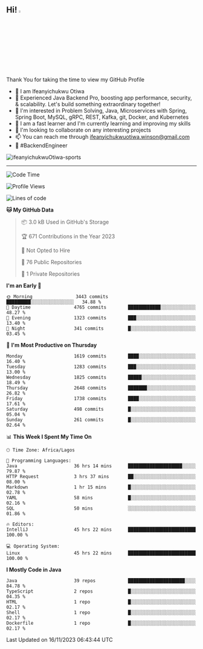 <!-- BLOG-POST-LIST:START --><!-- BLOG-POST-LIST:END -->

## Hi! <img src="https://media.giphy.com/media/hvRJCLFzcasrR4ia7z/giphy.gif" width="4%"> 

Thank You for taking the time to view my GitHub Profile

- 👋 I am Ifeanyichukwu Otiwa
- 🚀 Experienced Java Backend Pro, boosting app performance, security, & scalability. Let's build something extraordinary together!
- 👀 I'm interested in Problem Solving, Java, Microservices with Spring, Spring Boot, MySQL, gRPC, REST, Kafka, git, Docker, and Kubernetes
- 🌱 I am a fast learner and I'm currently learning and improving my skills
- 💞️ I'm looking to collaborate on any interesting projects
- 📫 You can reach me through ifeanyichukwuotiwa.winson@gmail.com
- 🚀 #BackendEngineer

<p align="left" marginTop="10px"> <img src="https://komarev.com/ghpvc/?username=ifeanyichukwuOtiwa-sports&label=Profile%20views&color=0e75b6&style=for-the-badge" alt="ifeanyichukwuOtiwa-sports" /> </p>

***

<!--START_SECTION:waka-->
![Code Time](http://img.shields.io/badge/Code%20Time-1%2C929%20hrs%2030%20mins-blue)

![Profile Views](http://img.shields.io/badge/Profile%20Views-7-blue)

![Lines of code](https://img.shields.io/badge/From%20Hello%20World%20I%27ve%20Written-3.9%20million%20lines%20of%20code-blue)

**🐱 My GitHub Data** 

> 📦 3.0 kB Used in GitHub's Storage 
 > 
> 🏆 671 Contributions in the Year 2023
 > 
> 🚫 Not Opted to Hire
 > 
> 📜 76 Public Repositories 
 > 
> 🔑 1 Private Repositories 
 > 
**I'm an Early 🐤** 

```text
🌞 Morning                3443 commits        █████████░░░░░░░░░░░░░░░░   34.88 % 
🌆 Daytime                4765 commits        ████████████░░░░░░░░░░░░░   48.27 % 
🌃 Evening                1323 commits        ███░░░░░░░░░░░░░░░░░░░░░░   13.40 % 
🌙 Night                  341 commits         █░░░░░░░░░░░░░░░░░░░░░░░░   03.45 % 
```
📅 **I'm Most Productive on Thursday** 

```text
Monday                   1619 commits        ████░░░░░░░░░░░░░░░░░░░░░   16.40 % 
Tuesday                  1283 commits        ███░░░░░░░░░░░░░░░░░░░░░░   13.00 % 
Wednesday                1825 commits        █████░░░░░░░░░░░░░░░░░░░░   18.49 % 
Thursday                 2648 commits        ███████░░░░░░░░░░░░░░░░░░   26.82 % 
Friday                   1738 commits        ████░░░░░░░░░░░░░░░░░░░░░   17.61 % 
Saturday                 498 commits         █░░░░░░░░░░░░░░░░░░░░░░░░   05.04 % 
Sunday                   261 commits         █░░░░░░░░░░░░░░░░░░░░░░░░   02.64 % 
```


📊 **This Week I Spent My Time On** 

```text
🕑︎ Time Zone: Africa/Lagos

💬 Programming Languages: 
Java                     36 hrs 14 mins      ████████████████████░░░░░   79.87 % 
HTTP Request             3 hrs 37 mins       ██░░░░░░░░░░░░░░░░░░░░░░░   08.00 % 
Markdown                 1 hr 15 mins        █░░░░░░░░░░░░░░░░░░░░░░░░   02.78 % 
YAML                     58 mins             █░░░░░░░░░░░░░░░░░░░░░░░░   02.16 % 
SQL                      50 mins             ░░░░░░░░░░░░░░░░░░░░░░░░░   01.86 % 

🔥 Editors: 
IntelliJ                 45 hrs 22 mins      █████████████████████████   100.00 % 

💻 Operating System: 
Linux                    45 hrs 22 mins      █████████████████████████   100.00 % 
```

**I Mostly Code in Java** 

```text
Java                     39 repos            █████████████████████░░░░   84.78 % 
TypeScript               2 repos             █░░░░░░░░░░░░░░░░░░░░░░░░   04.35 % 
HTML                     1 repo              █░░░░░░░░░░░░░░░░░░░░░░░░   02.17 % 
Shell                    1 repo              █░░░░░░░░░░░░░░░░░░░░░░░░   02.17 % 
Dockerfile               1 repo              █░░░░░░░░░░░░░░░░░░░░░░░░   02.17 % 
```




 Last Updated on 16/11/2023 06:43:44 UTC
<!--END_SECTION:waka-->

<!--
<p align="center">
![trophy](https://github-profile-trophy.vercel.app/?username=ifeanyichukwuOtiwa-sports&theme=onedark) (https://github.com/ryo-ma/github-profile-trophy)
</p>
-->

<!---
ifeanyi-otiwa/ifeanyi-otiwa is a ✨ special ✨ repository because its `README.md` (this file) appears on your GitHub profile.
You can click the Preview link to take a look at your changes.
--->
